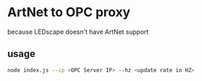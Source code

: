 # ArtNet to OPC proxy
because LEDscape doesn't have ArtNet support

## usage
```bash
node index.js --ip <OPC Server IP> --hz <update rate in HZ>
```
